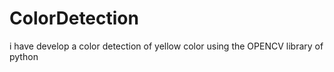 # ColorDetection
i have develop a color detection of yellow color using the OPENCV library of python 
